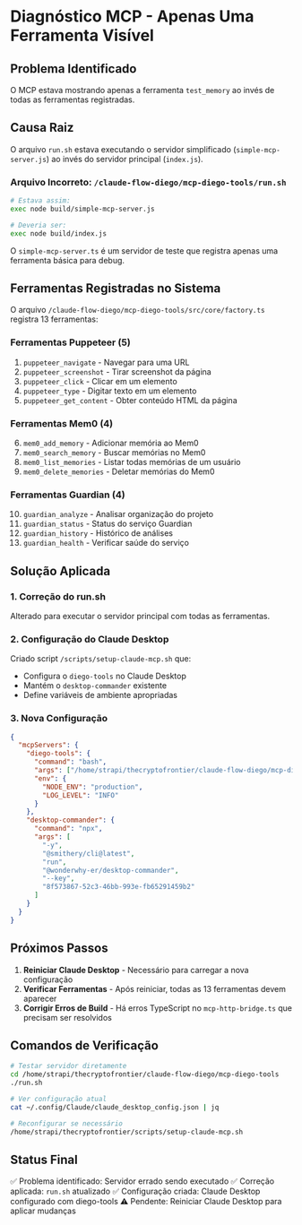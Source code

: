 # Diagnóstico MCP - Apenas Uma Ferramenta Visível

## Problema Identificado

O MCP estava mostrando apenas a ferramenta `test_memory` ao invés de todas as ferramentas registradas.

## Causa Raiz

O arquivo `run.sh` estava executando o servidor simplificado (`simple-mcp-server.js`) ao invés do servidor principal (`index.js`).

### Arquivo Incorreto: `/claude-flow-diego/mcp-diego-tools/run.sh`
```bash
# Estava assim:
exec node build/simple-mcp-server.js

# Deveria ser:
exec node build/index.js
```

O `simple-mcp-server.ts` é um servidor de teste que registra apenas uma ferramenta básica para debug.

## Ferramentas Registradas no Sistema

O arquivo `/claude-flow-diego/mcp-diego-tools/src/core/factory.ts` registra 13 ferramentas:

### Ferramentas Puppeteer (5)
1. `puppeteer_navigate` - Navegar para uma URL
2. `puppeteer_screenshot` - Tirar screenshot da página
3. `puppeteer_click` - Clicar em um elemento
4. `puppeteer_type` - Digitar texto em um elemento
5. `puppeteer_get_content` - Obter conteúdo HTML da página

### Ferramentas Mem0 (4)
6. `mem0_add_memory` - Adicionar memória ao Mem0
7. `mem0_search_memory` - Buscar memórias no Mem0
8. `mem0_list_memories` - Listar todas memórias de um usuário
9. `mem0_delete_memories` - Deletar memórias do Mem0

### Ferramentas Guardian (4)
10. `guardian_analyze` - Analisar organização do projeto
11. `guardian_status` - Status do serviço Guardian
12. `guardian_history` - Histórico de análises
13. `guardian_health` - Verificar saúde do serviço

## Solução Aplicada

### 1. Correção do run.sh
Alterado para executar o servidor principal com todas as ferramentas.

### 2. Configuração do Claude Desktop
Criado script `/scripts/setup-claude-mcp.sh` que:
- Configura o `diego-tools` no Claude Desktop
- Mantém o `desktop-commander` existente
- Define variáveis de ambiente apropriadas

### 3. Nova Configuração
```json
{
  "mcpServers": {
    "diego-tools": {
      "command": "bash",
      "args": ["/home/strapi/thecryptofrontier/claude-flow-diego/mcp-diego-tools/run.sh"],
      "env": {
        "NODE_ENV": "production",
        "LOG_LEVEL": "INFO"
      }
    },
    "desktop-commander": {
      "command": "npx",
      "args": [
        "-y",
        "@smithery/cli@latest",
        "run",
        "@wonderwhy-er/desktop-commander",
        "--key",
        "8f573867-52c3-46bb-993e-fb65291459b2"
      ]
    }
  }
}
```

## Próximos Passos

1. **Reiniciar Claude Desktop** - Necessário para carregar a nova configuração
2. **Verificar Ferramentas** - Após reiniciar, todas as 13 ferramentas devem aparecer
3. **Corrigir Erros de Build** - Há erros TypeScript no `mcp-http-bridge.ts` que precisam ser resolvidos

## Comandos de Verificação

```bash
# Testar servidor diretamente
cd /home/strapi/thecryptofrontier/claude-flow-diego/mcp-diego-tools
./run.sh

# Ver configuração atual
cat ~/.config/Claude/claude_desktop_config.json | jq

# Reconfigurar se necessário
/home/strapi/thecryptofrontier/scripts/setup-claude-mcp.sh
```

## Status Final

✅ Problema identificado: Servidor errado sendo executado
✅ Correção aplicada: `run.sh` atualizado
✅ Configuração criada: Claude Desktop configurado com diego-tools
⚠️ Pendente: Reiniciar Claude Desktop para aplicar mudanças